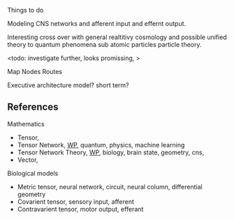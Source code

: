 Things to do

Modeling CNS networks and afferent input and effernt output.

Interesting cross over with general realtitivy cosmology and possible unified theory to quantum phenomena sub atomic particles particle theory.

<todo: investigate further, looks promissing, >

Map
Nodes
Routes

Executive architecture model? short term?

## References

Mathematics
* Tensor, 
* Tensor Network, [WP](https://en.wikipedia.org/wiki/Tensor_network), quantum, physics, machine learning
* Tensor Network Theory, [WP](https://en.wikipedia.org/wiki/Tensor_network_theory), biology, brain state, geometry, cns,
* Vector, 

Biological models
* Metric tensor, neural network, circuit, neural column, differential geometry
* Covarient tensor, sensory input, afferent 
* Contravarient tensor, motor output, efferant

